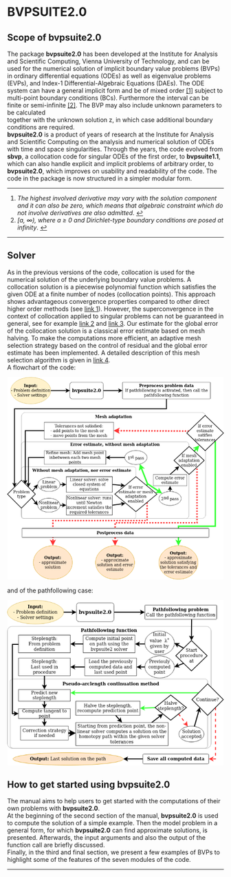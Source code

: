 # BVPSUITE2.0

## Scope of bvpsuite2.0

The package **bvpsuite2.0** has been developed at the Institute for Analysis and Scientific Computing, Vienna University of Technology, and can be used for the numerical solution of implicit boundary value problems (BVPs) in ordinary differential equations (ODEs) as well as eigenvalue problems (EVPs), and Index-1 Differential-Algebraic Equations (DAEs). The ODE system can have a general implicit form and be of mixed order [\[1\]](#fn1) subject to multi-point boundary conditions (BCs). Furthermore the interval can be finite or semi-infinite [\[2\]](#fn2). The BVP may also include unknown parameters to be calculated  
together with the unknown solution z, in which case additional boundary conditions are required.  
**bvpsuite2.0** is a product of years of research at the Institute for Analysis and Scientific Computing on the analysis and numerical solution of ODEs with time and space singularities. Through the years, the code evolved from **sbvp**, a collocation code for singular ODEs of the first order, to **bvpsuite1.1**, which can also handle explicit and implicit problems of arbitrary order, to **bvpsuite2.0**, which improves on usability and readability of the code. The code in the package is now structured in a simpler modular form.

* * *
1.  *The highest involved derivative may vary with the solution component and it can also be zero, which means that algebraic constraint which do not involve derivatives are also admitted*. [↩︎](#fnref1)
2.  *\[a, ∞), where a ≥ 0 and Dirichlet-type boundary conditions are posed at infinity*. [↩︎](#fnref2)
* * *


## Solver

As in the previous versions of the code, collocation is used for the numerical solution of the underlying boundary value problems. A collocation solution is a piecewise polynomial function which satisfies the given ODE at a finite number of nodes (collocation points). This approach shows advantageous convergence properties compared to other direct higher order methods (see [link 1](https://pdfs.semanticscholar.org/0fc4/408259d7358323a9722f960b9209eab06d8d.pdf)). However, the superconvergence in the context of collocation applied to singular problems can not be guaranteed in general, see for example [link 2](https://www.jstor.org/stable/2156572?seq=1) and [link 3](https://www.jstor.org/stable/2157516?seq=1). Our estimate for the global error of the collocation solution is a classical error estimate based on mesh halving. To make the computations more efficient, an adaptive mesh selection strategy based on the control of residual and the global error estimate has been implemented. A detailed description of this mesh selection algorithm is given in [link 4](https://link.springer.com/article/10.1007/s11075-010-9374-0).  
A flowchart of the code:

![bvpsuite2.0_flowchart.png](https://github.com/NumODEsTUW/bvpsuite2.0/blob/main/bvpsuite2.0FlowCharts/bvpsuite2.0_flowchart.png)

and of the pathfollowing case:

![bvpsuite2.0pathfollowing_flowchart.png](https://github.com/NumODEsTUW/bvpsuite2.0/blob/main/bvpsuite2.0FlowCharts/bvpsuite2.0pathfollowing_flowchart.png)


## How to get started using bvpsuite2.0

The manual aims to help users to get started with the computations of their own problems with **bvpsuite2.0**.  
At the beginning of the second section of the manual, **bvpsuite2.0** is used to compute the solution of a simple example. Then the model problem in a general form, for which **bvpsuite2.0** can find approximate solutions, is presented. Afterwards, the input arguments and also the output of the function call are briefly discussed.  
Finally, in the third and final section, we present a few examples of BVPs to highlight some of the features of the seven modules of the code.

* * *

